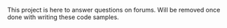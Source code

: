 ﻿This project is here to answer questions on forums. Will be removed once done with writing these code samples.